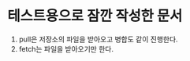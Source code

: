 테스트용으로 잠깐 작성한 문서
===========================

1. pull은 저장소의 파일을 받아오고 병합도 같이 진행한다.
2. fetch는 파일을 받아오기만 한다.
